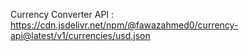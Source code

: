 

Currency Converter API : https://cdn.jsdelivr.net/npm/@fawazahmed0/currency-api@latest/v1/currencies/usd.json
